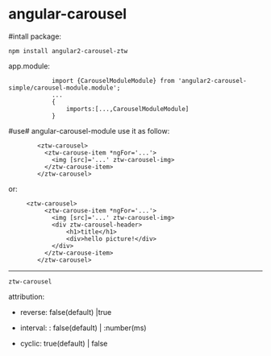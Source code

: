 # angular-carousel

#intall package:

`npm install angular2-carousel-ztw`


app.module:
            
                import {CarouselModuleModule} from 'angular2-carousel-simple/carousel-module.module';
                ...
                {
                    imports:[...,CarouselModuleModule]
                }

#use#
angular-carousel-module
    use it as follow:
    
            <ztw-carousel>
              <ztw-carouse-item *ngFor='...'>
                <img [src]='...' ztw-carousel-img>
              </ztw-carouse-item>
            </ztw-carousel>
or:
    
         <ztw-carousel>
              <ztw-carouse-item *ngFor='...'>
                <img [src]='...' ztw-carousel-img>
                <div ztw-carousel-header>
                    <h1>title</h1>
                    <div>hello picture!</div>
                </div>
              </ztw-carouse-item>
            </ztw-carousel>
            
 ***
 `ztw-carousel`
 
 
 attribution:
 
 
* reverse: false(default) |true

* interval: :  false(default) | :number(ms)

* cyclic:  true(default) | false
